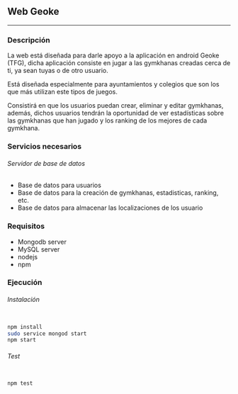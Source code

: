 ## Web Geoke

***

### Descripción

La web está diseñada para darle apoyo a la aplicación en android Geoke (TFG), dicha aplicación consiste en jugar a las gymkhanas creadas cerca de ti, ya sean tuyas o de otro usuario.

Está diseñada especialmente para ayuntamientos y colegios que son los que más utilizan este tipos de juegos.

Consistirá en que los usuarios puedan crear, eliminar y editar gymkhanas, además, dichos usuarios tendrán la oportunidad de ver estadísticas sobre las gymkhanas que han jugado y los ranking de los mejores de cada gymkhana.


### Servicios necesarios

###### Servidor de base de datos

- Base de datos para usuarios
- Base de datos para la creación de gymkhanas, estadisticas, ranking, etc.
- Base de datos para almacenar las localizaciones de los usuario

### Requisitos

- Mongodb server
- MySQL server
- nodejs
- npm

### Ejecución

###### Instalación

```bash

npm install
sudo service mongod start
npm start

```

###### Test

```bash

npm test

```
